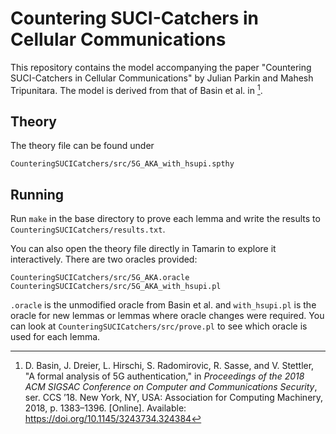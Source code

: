# Countering SUCI-Catchers in Cellular Communications

This repository contains the model accompanying the paper "Countering
SUCI-Catchers in Cellular Communications" by Julian Parkin and Mahesh
Tripunitara. The model is derived from that of Basin et al. in [^1].

## Theory

The theory file can be found under

`CounteringSUCICatchers/src/5G_AKA_with_hsupi.spthy`

## Running

Run `make` in the base directory to prove each lemma and write the results to
`CounteringSUCICatchers/results.txt`.

You can also open the theory file directly in Tamarin to explore it
interactively. There are two oracles provided:

```
CounteringSUCICatchers/src/5G_AKA.oracle
CounteringSUCICatchers/src/5G_AKA_with_hsupi.pl

```

`.oracle` is the unmodified oracle from Basin et al. and `with_hsupi.pl` is
the oracle for new lemmas or lemmas where oracle changes were required. You
can look at `CounteringSUCICatchers/src/prove.pl` to see which oracle is used
for each lemma.

[^1]: D. Basin, J. Dreier, L. Hirschi, S. Radomirovic, R. Sasse, and
V. Stettler, "A formal analysis of 5G authentication," in _Proceedings of
the 2018 ACM SIGSAC Conference on Computer and Communications Security_,
ser. CCS ’18. New York, NY, USA: Association for Computing Machinery, 2018,
p. 1383–1396. [Online]. Available: https://doi.org/10.1145/3243734.324384

